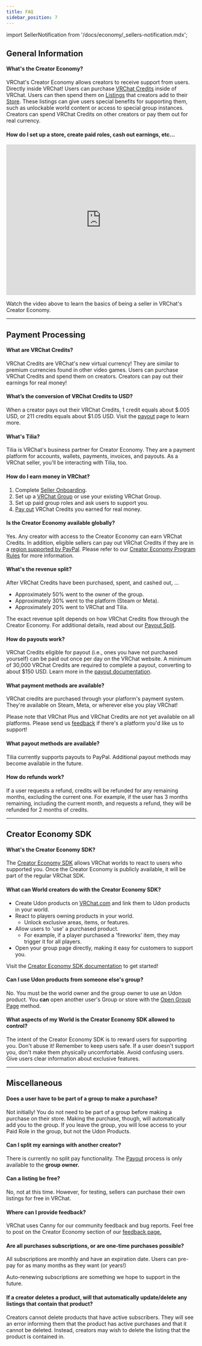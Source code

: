 ```yaml
---
title: FAQ
sidebar_position: 7
---
```


import SellerNotification from '/docs/economy/_sellers-notification.mdx';

<SellerNotification/>

##  General Information ##

#### What's the Creator Economy? ####
VRChat's Creator Economy allows creators to receive support from users. Directly inside VRChat! Users can purchase [VRChat Credits](/economy/purchasing-credits) inside of VRChat. Users can then spend them on [Listings](/economy/products/paid-roles) that creators add to their [Store](/economy/store). These listings can give users special benefits for supporting them, such as unlockable world content or access to special group instances. Creators can spend VRChat Credits on other creators or pay them out for real currency.

#### How do I set up a store, create paid roles, cash out earnings, etc... ####

<iframe
    width="100%"
    height="400"
    src="https://www.youtube.com/embed/NuRPDYrYhSM?si=NZblzqFKR7r1OG0E"
    title="YouTube video player"
    frameborder="0"
    allow="clipboard-write; encrypted-media; picture-in-picture; web-share" allowfullscreen>
</iframe>

Watch the video above to learn the basics of being a seller in VRChat's Creator Economy.

***
## Payment Processing ##

#### What are VRChat Credits? ####
VRChat Credits are VRChat's new virtual currency! They are similar to premium currencies found in other video games.
Users can purchase VRChat Credits and spend them on creators.
Creators can pay out their earnings for real money!

#### What’s the conversion of VRChat Credits to USD? ####
When a creator pays out their VRChat Credits, 1 credit equals about $.005 USD, or 211 credits equals about $1.05 USD. Visit the [payout](/economy/payout) page to learn more.

#### What's Tilia? ####
Tilia is VRChat's business partner for Creator Economy.
They are a payment platform for accounts, wallets, payments, invoices, and payouts. As a VRChat seller, you'll be interacting with Tilia, too.

#### How do I earn money in VRChat? ####
1. Complete [Seller Onboarding](/economy/getting-started).
2. Set up a [VRChat Group](https://vrchat.com/home/groups) or use your existing VRChat Group.
3. Set up paid group roles and ask users to support you.
4. [Pay out](/economy/payout) VRChat Credits you earned for real money.

#### Is the Creator Economy available globally? ####
Yes. Any creator with access to the Creator Economy can earn VRChat Credits.
In addition, eligible sellers can pay out VRChat Credits if they are in a [region supported by PayPal](https://www.paypal.com/us/webapps/mpp/country-worldwide). Please refer to our [Creator Economy Program Rules](https://hello.vrchat.com/legal/economy) for more information.

#### What's the revenue split? ####
After VRChat Credits have been purchased, spent, and cashed out, ...
- Approximately 50% went to the owner of the group.
- Approximately 30% went to the platform (Steam or Meta).
- Approximately 20% went to VRChat and Tilia.

The exact revenue split depends on how VRChat Credits flow through the Creator Economy. For additional details, read about our [Payout Split](/economy/payout#payout-split).

#### How do payouts work? ####
VRChat Credits eligible for payout (i.e., ones you have not purchased yourself) can be paid out once per day on the VRChat website. A minimum of 30,000 VRChat Credits are required to complete a payout, converting to about $150 USD. Learn more in the [payout documentation](payout).

#### What payment methods are available? ####
VRChat credits are purchased through your platform's payment system.
They're available on Steam, Meta, or wherever else you play VRChat!

Please note that VRChat Plus and VRChat Credits are not yet available on all platforms. Please send us [feedback](https://feedback.vrchat.com/) if there's a platform you'd like us to support!

#### What payout methods are available? ####
Tilia currently supports payouts to PayPal.
Additional payout methods may become available in the future.

####  How do refunds work? ####
If a user requests a refund, credits will be refunded for any remaining months, excluding the current one.
For example, if the user has 3 months remaining, including the current month, and requests a refund, they will be refunded for 2 months of credits.

***
## Creator Economy SDK ##

#### What's the Creator Economy SDK? ####
The [Creator Economy SDK](/economy/sdk/) allows VRChat worlds to react to users who supported you.
Once the Creator Economy is publicly available, it will be part of the regular VRChat SDK.

#### What can World creators do with the Creator Economy SDK? ####
- Create Udon products on [VRChat.com](https://vrchat.com/home/) and link them to Udon products in your world.
- React to players owning products in your world.
    - Unlock exclusive areas, items, or features.
- Allow users to 'use' a purchased product.
    - For example, if a player purchased a 'fireworks' item, they may trigger it for all players.
- Open your group page directly, making it easy for customers to support you.

Visit the [Creator Economy SDK documentation](/economy/sdk/) to get started!

#### Can I use Udon products from someone else's group? ####
No. You must be the world owner and the group owner to use an Udon product.
You **can** open another user's Group or store with the [Open Group Page](sdk/udon-documentation#storeopengrouppage) method.

#### What aspects of my World is the Creator Economy SDK allowed to control? ####
The intent of the Creator Economy SDK is to reward users for supporting you. Don't abuse it!
Remember to keep users safe. If a user doesn't support you, don't make them physically uncomfortable.
Avoid confusing users. Give users clear information about exclusive features.

***
## Miscellaneous ##

#### Does a user have to be part of a group to make a purchase? ####
Not initially! You do not need to be part of a group before making a purchase on their store. Making the purchase, though, will automatically add you to the group. If you leave the group, you will lose access to your Paid Role in the group, but not the Udon Products.

#### Can I split my earnings with another creator? ####
There is currently no split pay functionality. The [Payout](/economy/payout) process is only available to the **group owner.**

#### Can a listing be free? ####
No, not at this time. However, for testing, sellers can purchase their own listings for free in VRChat.

#### Where can I provide feedback? ####
VRChat uses Canny for our community feedback and bug reports. Feel free to post on the Creator Economy section of our [feedback page.](https://feedback.vrchat.com/creator-economy)

#### Are all purchases subscriptions, or are one-time purchases possible? ####
All subscriptions are monthly and have an expiration date. Users can pre-pay for as many months as they want (or years!)

Auto-renewing subscriptions are something we hope to support in the future.

#### If a creator deletes a product, will that automatically update/delete any listings that contain that product? ####
Creators cannot delete products that have active subscribers. They will see an error informing them that the product has active purchases and that it cannot be deleted. Instead, creators may wish to delete the listing that the product is contained in.
